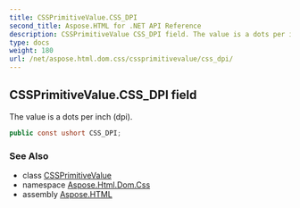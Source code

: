 ```yaml
---
title: CSSPrimitiveValue.CSS_DPI
second_title: Aspose.HTML for .NET API Reference
description: CSSPrimitiveValue CSS_DPI field. The value is a dots per inch dpi
type: docs
weight: 180
url: /net/aspose.html.dom.css/cssprimitivevalue/css_dpi/
---
```

## CSSPrimitiveValue.CSS_DPI field

The value is a dots per inch (dpi).

```csharp
public const ushort CSS_DPI;
```

### See Also

* class [CSSPrimitiveValue](../)
* namespace [Aspose.Html.Dom.Css](../../../aspose.html.dom.css/)
* assembly [Aspose.HTML](../../../)
